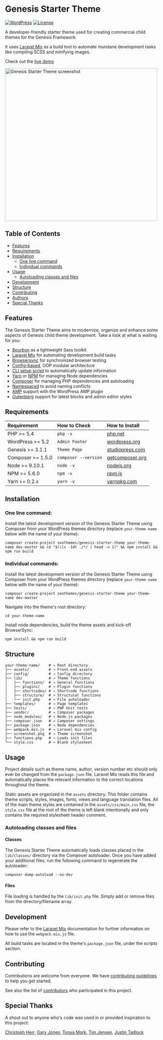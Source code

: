 # Genesis Starter Theme

[![WordPress](https://img.shields.io/badge/wordpress-4.9.8%20tested-brightgreen.svg)]() [![License](https://img.shields.io/badge/license-GPL--3.0--or--later-blue.svg)](https://github.com/seothemes/genesis-starter-theme/blob/master/LICENSE.md)

A developer-friendly starter theme used for creating commercial child themes for the Genesis Framework.

It uses [Laravel Mix](https://laravel.com/docs/5.8/mix) as a build tool to automate mundane development tasks like compiling SCSS and minifying images.

Check out the [live demo](https://demo.seothemes.com/genesis-starter)

<img src="https://seothemes.com/wp-content/uploads/2018/09/starter-screenshot.png" alt="Genesis Starter Theme screenshot" width="500">

## Table of Contents

* [Features](#features)
* [Requirements](#requirements)
* [Installation](#installation)
    * [One line command](#one-line-command)
    * [Individual commands](#individual-commands)
* [Usage](#usage)
    * [Autoloading classes and files](#autoloading-classes-and-files)
* [Development](#development)
* [Structure](#structure)
* [Contributing](#contributing)
* [Authors](#authors)
* [Special Thanks](#special-thanks)

## Features

The Genesis Starter Theme aims to modernize, organize and enhance some aspects of Genesis child theme development. Take a look at what is waiting for you:

- [Bourbon](https://github.com/seothemes/genesis-starter-theme/tree/master/assets/scss) as a lightweight Sass toolkit
- [Laravel Mix](https://laravel.com/docs/5.8/mix) for automating development build tasks
- [Browsersync](https://browsersync.io/) for synchronized browser testing
- [Config-based](https://www.alainschlesser.com/config-files-for-reusable-code/), OOP modular architecture
- [CLI setup script](#setup) to automatically update information
- [Yarn](https://yarnpkg.com/lang/en/docs/install/#mac-stable) or [NPM](https://www.npmjs.com/) for managing Node dependencies
- [Composer](https://getcomposer.org/) for managing PHP dependencies and autoloading
- [Namespaced](http://php.net/manual/en/language.namespaces.basics.php) to avoid naming conflicts
- [AMP](https://wordpress.org/plugins/amp/) support with the WordPress AMP plugin
- [Gutenberg](https://wordpress.org/plugins/gutenberg/) support for latest blocks and admin editor styles

## Requirements

| Requirement | How to Check | How to Install |
| :---------- | :----------- | :------------- |
| PHP >= 5.4 | `php -v` | [php.net](http://php.net/manual/en/install.php) |
| WordPress >= 5.2 | `Admin Footer` | [wordpress.org](https://codex.wordpress.org/Installing_WordPress) |
| Genesis >= 3.1.1 | `Theme Page` | [studiopress.com](http://www.shareasale.com/r.cfm?b=346198&u=1459023&m=28169&urllink=&afftrack=) |
| Composer >= 1.5.0 | `composer --version` | [getcomposer.org](https://getcomposer.org/doc/00-intro.md#installation-linux-unix-osx) |
| Node >= 9.10.1 | `node -v` | [nodejs.org](https://nodejs.org/) |
| NPM >= 5.6.0 | `npm -v` | [npm.js](https://www.npmjs.com/) |
| Yarn >= 0.2.x | `yarn -v` | [yarnpkg.com](https://yarnpkg.com/lang/en/docs/install/#mac-stable) |

## Installation

### One line command:

Install the latest development version of the Genesis Starter Theme using Composer from your WordPress themes directory (replace `your-theme-name` below with the name of your theme):

```shell
composer create-project seothemes/genesis-starter-theme your-theme-name dev-master && cd "$(\ls -1dt ./*/ | head -n 1)" && npm install && npm run build
```

### Individual commands:

Install the latest development version of the Genesis Starter Theme using Composer from your WordPress themes directory (replace `your-theme-name` below with the name of your theme):

```shell
composer create-project seothemes/genesis-starter-theme your-theme-name dev-master
```

Navigate into the theme's root directory:

```shell
cd your-theme-name
```

Install node dependencies, build the theme assets and kick-off BrowserSync:

```shell
npm install && npm run build
```

## Structure

```shell
your-theme-name/    # → Root directory
├── assets/         # → Front-end assets
├── config/         # → Config directory
├── lib/            # → Theme functions
│   ├── functions/  # → General functions
│   ├── plugins/    # → Plugin functions
│   ├── shortcodes/ # → Shortcode functions
│   ├── structure/  # → Structural functions
│   └── init.php    # → File autoloader 
├── templates/      # → Page templates
├── tests/          # → PHP Unit tests
├── vendor/         # → Composer packages
├── node_modules/   # → Node.js packages
├── composer.json   # → Composer settings
├── package.json    # → Node dependencies
├── webpack.mix.js  # → Laravel mix config
├── screenshot.png  # → Theme screenshot
├── functions.php   # → Loads init files
└── style.css       # → Blank stylesheet
```

## Usage

Project details such as theme name, author, version number etc should only ever be changed from the `package.json` file. Laravel Mix reads this file and automatically places the relevant information to the correct locations throughout the theme. 

Static assets are organized in the `assets` directory. This folder contains theme scripts, styles, images, fonts, views and language translation files. All of the main theme styles are contained in the `assets/css/main.css` file, the `style.css` file at the root of the theme is left blank intentionally and only contains the required stylesheet header comment. 

### Autoloading classes and files

#### Classes

The Genesis Starter Theme automatically loads classes placed in the `lib/classes/` directory via the Composer autoloader. Once you have added your additional files, run the following command to regenerate the autoloader:

```shell
composer dump-autoload --no-dev
```

#### Files

File loading is handled by the `lib/init.php` file. Simply add or remove files from the directory/filename array. 

## Development

Please refer to the [Laravel Mix](https://laravel.com/docs/5.8/mix) documentation for further information on how to use the `webpack.mix.js` file.

All build tasks are located in the theme's `package.json` file, under the *scripts* section.

## Contributing

Contributions are welcome from everyone. We have [contributing guidelines](https://github.com/seothemes/genesis-starter-theme/blob/master/.github/CONTRIBUTING.md) to help you get started.

See also the list of [contributors](https://github.com/seothemes/genesis-starter-theme/graphs/contributors) who participated in this project.

## Special Thanks

A shout out to anyone who's code was used in or provided inspiration to this project:

<a href="https://github.com/christophherr/" target="_blank">Christoph Herr</a>, 
<a href="https://github.com/garyjones/" target="_blank">Gary Jones</a>, 
<a href="https://github.com/hellofromtonya/" target="_blank">Tonya Mork</a>, 
<a href="https://github.com/timothyjensen/" target="_blank">Tim Jensen</a>, 
<a href="https://github.com/justintadlock/" target="_blank">Justin Tadlock</a> 

